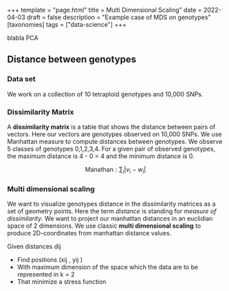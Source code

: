 +++
template = "page.html"
title = Multi Dimensional Scaling"
date =  2022-04-03
draft = false
description = "Example case of MDS on genotypes"
[taxonomies]
tags = ["data-science"]
+++



blabla PCA
<!-- more -->


## Distance between genotypes

### Data set

We work on a collection of 10 tetraploid genotypes and 10,000 SNPs.

### Dissimilarity Matrix

A **dissimilarity matrix** is a table that shows the distance between pairs of vectors. Here our vectors are genotypes observed on 10,000 SNPs. We use Manhattan measure to compute distances between genotypes. We observe 5 classes of genotypes 0,1,2,3,4. For a given pair of observed
genotypes, the maximum distance is 4 - 0 = 4 and the minimum distance is 0.

$$
\text{Manathan}:  \sum_{i} |v_i - w_i|
$$

### Multi dimensional scaling

We want to visualize genotypes distance in the dissimilarity matrices as a set of geometry points. Here the
term *distance* is standing for *measure of dissimilarity*. We want to project our manhattan distances in an
euclidian space of 2 dimensions. We use classic **multi dimensional scaling** to produce 2D-coordinates
from manhattan distance values.


Given distances dij
* Find positions (xij , yij )
* With maximum dimension of the space which the data are to be represented in k = 2
* That minimize a stress function

